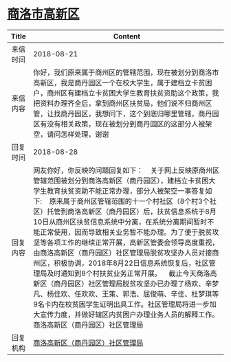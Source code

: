 # <a href="http://www.shangluo.gov.cn/zmhd/ldxxxx.jsp?urltype=leadermail.LeaderMailContentUrl&wbtreeid=1112&leadermailid=4877">商洛市高新区</a>
| Title |                                                                                                                                                                                                                     Content                                                                                                                                                                                                                      |
|:-----:|--------------------------------------------------------------------------------------------------------------------------------------------------------------------------------------------------------------------------------------------------------------------------------------------------------------------------------------------------------------------------------------------------------------------------------------------------|
| 来信时间  | 2018-08-21                                                                                                                                                                                                                                                                                                                                                                                                                                       |
| 来信内容  | 你好，我们原来属于商州区的管辖范围，现在被划分到商洛市高新区，我是商丹园区一个在校大学生，属于建档立卡贫困户，商州区有建档立卡贫困大学生教育扶贫资助这个政策，我把资料办理齐全后，拿到商州区扶贫局，他们说不归商州区管，让找商丹园区，我想问下，这个到底归哪里管辖，商丹园区有没有相关政策，现在被划分到商丹园区的这部分人被架空，请问怎样处理，谢谢                                                                                                                                                                                                                                                                       |
| 回复时间  | 2018-08-28                                                                                                                                                                                                                                                                                                                                                                                                                                       |
| 回复内容  | 网友你好，你反映的问题回复如下：    关于网上反映原商州区管辖范围被划分到商洛高新区（商丹园区），建档立卡贫困大学生教育扶贫资助不能正常办理，部分人被架空一事答复如下:    原来属于商州区管辖范围的十一个村社区（8个村3个社区）托管到商洛高新区（商丹园区）后，扶贫信息系统于8月10日从商州区扶贫信息系统中分离，在系统分离期间暂时不能正常使用，因而导致相关业务暂不能办理。为了便于脱贫攻坚等各项工作的继续正常开展，高新区管委会领导高度重视，由商洛高新区（商丹园区）社区管理局脱贫攻坚办人员对接商州区，积极协调，2018年8月22日信息系统恢复后，社区管理局及时通知到8个村扶贫业务正常开展。    截止今天商洛高新区（商丹园区）社区管理局脱贫攻坚办已办理了杨欢、辛梦凡、杨佳欢、任欢欢、王策、郭浩、屈俊萌、辛佳、杜梦琪等9名卡内在校贫困学生证明出具工作。社区管理局将进一步加大宣传力度，并做好辖区内贫困户办理业务人员的解释工作。商洛高新区（商丹园区）社区管理局 |
| 回复机构  | <a href="../../categories/agencies/商洛高新区（商丹园区）社区管理局.md">商洛高新区（商丹园区）社区管理局</a>                                                                                                                                                                                                                                                                                                                                                                     |